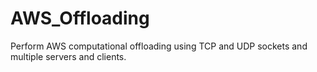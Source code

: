# AWS_Offloading
Perform AWS computational offloading using TCP and UDP sockets and multiple servers and clients.
